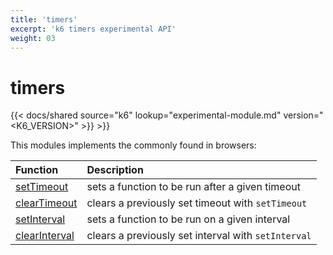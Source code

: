 ```yaml
---
title: 'timers'
excerpt: 'k6 timers experimental API'
weight: 03
---
```


# timers

{{< docs/shared source="k6" lookup="experimental-module.md" version="<K6_VERSION>" >}} >}}

This modules implements the commonly found in browsers:

| Function                                                                      | Description                                         |
| :---------------------------------------------------------------------------- | :-------------------------------------------------- |
| [setTimeout](https://developer.mozilla.org/en-US/docs/Web/API/setTimeout)     | sets a function to be run after a given timeout     |
| [clearTimeout](https://developer.mozilla.org/en-US/docs/Web/API/clearTimeout) | clears a previously set timeout with `setTimeout`   |
| [setInterval](https://developer.mozilla.org/en-US/docs/Web/API/setInterval)   | sets a function to be run on a given interval       |
| [clearInterval](https://developer.mozilla.org/en-US/docs/Web/API/setInterval) | clears a previously set interval with `setInterval` |
